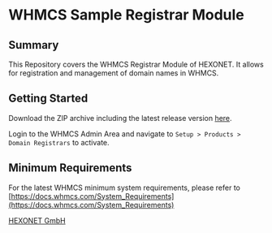 # WHMCS Sample Registrar Module #

## Summary ##

This Repository covers the WHMCS Registrar Module of HEXONET.
It allows for registration and management of domain names in WHMCS.

## Getting Started ##

Download the ZIP archive including the latest release version [here](https://www.hexonet.net/files/whmcs/ispapi/ispapi_whmcs-latest.zip).

Login to the WHMCS Admin Area and navigate to `Setup > Products > Domain Registrars` to activate.

## Minimum Requirements ##

For the latest WHMCS minimum system requirements, please refer to
[https://docs.whmcs.com/System_Requirements](https://docs.whmcs.com/System_Requirements)

[HEXONET GmbH](https://hexonet.net)